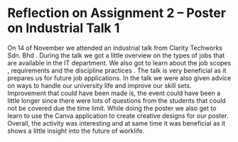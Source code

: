 # Reflection on Assignment 2 – Poster on Industrial Talk 1
On 14 of November we attended an industrial talk from Clarity Techworks Sdn. 
Bhd . During the talk we got a little overview on the types of jobs that are 
available in the IT department. We also got to learn about the job scopes , 
requirements and the discipline practices . The talk is very beneficial as it 
prepares us for future job applications. In the talk we were also given advice on 
ways to handle our university life and improve our skill sets. Improvement that 
could have been made is, the event could have been a little longer since there 
were lots of questions from the students that could not be covered due the 
time limit. While doing the poster we also get to learn to use the Canva 
application to create creative designs for our poster. Overall, the activity was 
interesting and at same time it was beneficial as it shows a little insight into the 
future of worklife.
